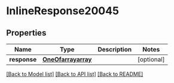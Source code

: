# InlineResponse20045

## Properties
Name | Type | Description | Notes
------------ | ------------- | ------------- | -------------
**response** | [**OneOfarrayarray**](OneOfarrayarray.md) |  | [optional] 

[[Back to Model list]](../README.md#documentation-for-models) [[Back to API list]](../README.md#documentation-for-api-endpoints) [[Back to README]](../README.md)



